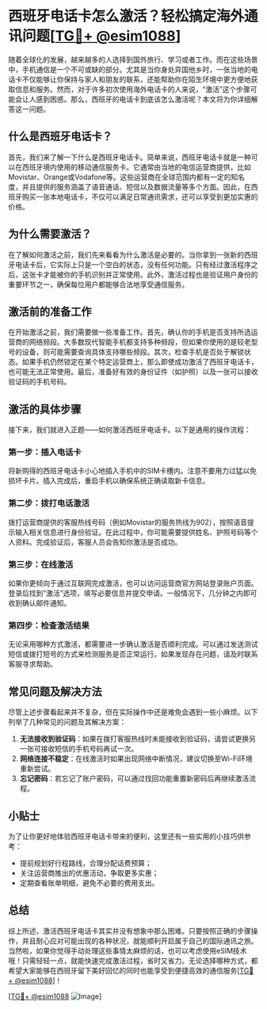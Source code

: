 # 西班牙电话卡怎么激活？轻松搞定海外通讯问题[[TG💪+ @esim1088](https://t.me/s/esim1088)]

随着全球化的发展，越来越多的人选择到国外旅行、学习或者工作。而在这些场景中，手机通信是一个不可或缺的部分。尤其是当你身处异国他乡时，一张当地的电话卡不仅能够让你保持与家人和朋友的联系，还能帮助你在陌生环境中更方便地获取信息和服务。然而，对于许多初次使用海外电话卡的人来说，“激活”这个步骤可能会让人感到困惑。那么，西班牙的电话卡到底该怎么激活呢？本文将为你详细解答这一问题。

## 什么是西班牙电话卡？

首先，我们来了解一下什么是西班牙电话卡。简单来说，西班牙电话卡就是一种可以在西班牙境内使用的移动通信服务卡。它通常由当地的电信运营商提供，比如Movistar、Orange或Vodafone等。这些运营商在全球范围内都有一定的知名度，并且提供的服务涵盖了语音通话、短信以及数据流量等多个方面。因此，在西班牙购买一张本地电话卡，不仅可以满足日常通讯需求，还可以享受到更加实惠的价格。

## 为什么需要激活？

在了解如何激活之前，我们先来看看为什么激活是必要的。当你拿到一张新的西班牙电话卡后，它实际上只是一个空白的状态，没有任何功能。只有经过激活程序之后，这张卡才能被你的手机识别并正常使用。此外，激活过程也是验证用户身份的重要环节之一，确保每位用户都能够合法地享受通信服务。

## 激活前的准备工作

在开始激活之前，我们需要做一些准备工作。首先，确认你的手机是否支持所选运营商的网络频段。大多数现代智能手机都支持多种频段，但如果你使用的是较老型号的设备，则可能需要查询具体支持哪些频段。其次，检查手机是否处于解锁状态。如果手机仍然锁定在某个特定运营商上，那么即使成功激活了西班牙电话卡，也可能无法正常使用。最后，准备好有效的身份证件（如护照）以及一张可以接收验证码的手机号码。

## 激活的具体步骤

接下来，我们就进入正题——如何激活西班牙电话卡。以下是通用的操作流程：

### 第一步：插入电话卡
将新购得的西班牙电话卡小心地插入手机中的SIM卡槽内。注意不要用力过猛以免损坏卡片。插入完成后，重启手机以确保系统正确读取新卡信息。

### 第二步：拨打电话激活
拨打运营商提供的客服热线号码（例如Movistar的服务热线为902），按照语音提示输入相关信息进行身份验证。在此过程中，你可能需要提供姓名、护照号码等个人资料。完成验证后，客服人员会告知你激活是否成功。

### 第三步：在线激活
如果你更倾向于通过互联网完成激活，也可以访问运营商官方网站登录账户页面。登录后找到“激活”选项，填写必要信息并提交申请。一般情况下，几分钟之内即可收到确认邮件通知。

### 第四步：检查激活结果
无论采用哪种方式激活，都需要进一步确认激活是否顺利完成。可以通过发送测试短信或拨打短号的方式来检测服务是否正常运行。如果发现存在问题，请及时联系客服寻求帮助。

## 常见问题及解决方法

尽管上述步骤看起来并不复杂，但在实际操作中还是难免会遇到一些小麻烦。以下列举了几种常见的问题及其解决方案：

1. **无法接收到验证码**：如果在拨打客服热线时未能接收到验证码，请尝试更换另一张可接收短信的手机号码再试一次。
2. **网络连接不稳定**：在线激活时如果出现网络中断情况，建议切换至Wi-Fi环境重新尝试。
3. **忘记密码**：若忘记了账户密码，可以通过找回功能重置新密码后再继续激活流程。

## 小贴士

为了让你更好地体验西班牙电话卡带来的便利，这里还有一些实用的小技巧供参考：
- 提前规划好行程路线，合理分配话费预算；
- 关注运营商推出的优惠活动，争取更多实惠；
- 定期查看账单明细，避免不必要的费用支出。

## 总结

综上所述，激活西班牙电话卡其实并没有想象中那么困难。只要按照正确的步骤操作，并且耐心应对可能出现的各种状况，就能顺利开启属于自己的国际通讯之旅。当然啦，如果你觉得手动处理这些事情太麻烦的话，也可以考虑使用eSIM技术哦！只需轻轻一点，就能快速完成激活过程，省时又省力。无论选择哪种方式，都希望大家能够在西班牙留下美好回忆的同时也能享受到便捷高效的通信服务[[TG💪+ @esim1088](https://t.me/s/esim1088)]！

[[TG💪+ @esim1088](https://t.me/s/esim1088) ![Image](https://i.postimg.cc/4NQfJmqS/Snipaste-2025-05-13-00-14-12.png)]